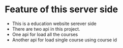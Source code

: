 # Feature of this server side
- This is a education website serever side
- There are two api in this project.
- One api for load all the courses
- Another api for load single course using course id